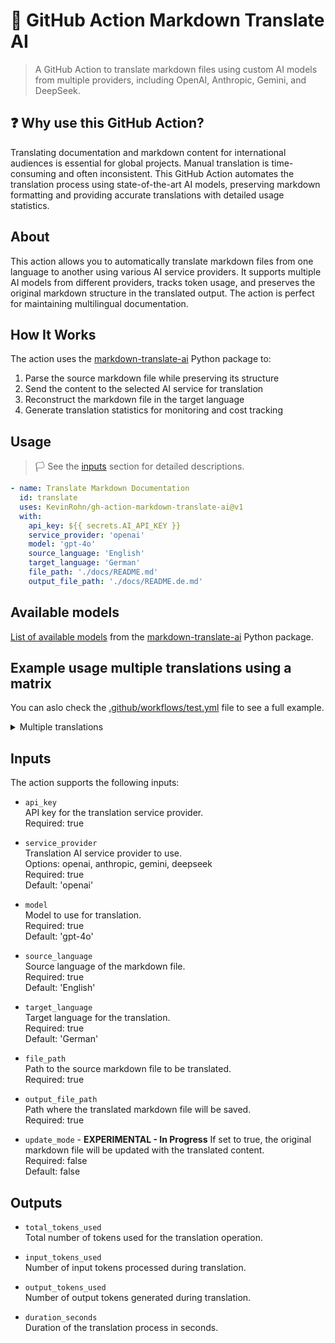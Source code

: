 # :book: GitHub Action Markdown Translate AI

> A GitHub Action to translate markdown files using custom AI models from multiple providers, including OpenAI, Anthropic, Gemini, and DeepSeek.

## :question: Why use this GitHub Action?

Translating documentation and markdown content for international audiences is essential for global projects. Manual translation is time-consuming and often inconsistent. This GitHub Action automates the translation process using state-of-the-art AI models, preserving markdown formatting and providing accurate translations with detailed usage statistics.

## About

This action allows you to automatically translate markdown files from one language to another using various AI service providers. It supports multiple AI models from different providers, tracks token usage, and preserves the original markdown structure in the translated output. The action is perfect for maintaining multilingual documentation.

## How It Works

The action uses the [markdown-translate-ai](https://github.com/KevinRohn/markdown-translate-ai) Python package to:

1. Parse the source markdown file while preserving its structure
2. Send the content to the selected AI service for translation
3. Reconstruct the markdown file in the target language
4. Generate translation statistics for monitoring and cost tracking

## Usage

>:white_flag: See the [inputs](#inputs) section for detailed descriptions.

```yaml
- name: Translate Markdown Documentation
  id: translate
  uses: KevinRohn/gh-action-markdown-translate-ai@v1
  with:
    api_key: ${{ secrets.AI_API_KEY }}
    service_provider: 'openai'
    model: 'gpt-4o'
    source_language: 'English'
    target_language: 'German'
    file_path: './docs/README.md'
    output_file_path: './docs/README.de.md'
```

## Available models

[List of available models](https://github.com/KevinRohn/markdown-translate-ai?tab=readme-ov-file#available-models) from the [markdown-translate-ai](https://github.com/KevinRohn/markdown-translate-ai) Python package.

## Example usage multiple translations using a matrix

You can aslo check the [.github/workflows/test.yml](.github/workflows/test.yml) file to see a full example.

<details>
<summary> Multiple translations </summary>

```yaml
test-translation:
    runs-on: ubuntu-latest
    strategy:
      matrix:
        model:
          - gpt-4o
          - gpt-4o-mini
          - gpt-3.5-turbo
          - gpt-4
          - gpt-4-turbo
          - claude-3.7-sonnet-latest
          - claude-3.5-sonnet
          - claude-3.5-haiku
          - gemini-1.5-flash
        include:
          - model: gpt-4o
            service-provider: openai
            target-language: 'German'
          - model: gpt-4o-mini
            service-provider: openai
            target-language: 'Italian'
          - model: gpt-3.5-turbo
            service-provider: openai
            target-language: 'French'
          - model: gpt-4
            service-provider: openai
            target-language: 'Spanish'
          - model: gpt-4-turbo
            service-provider: openai
            target-language: 'Portuguese'
          - model: claude-3.7-sonnet-latest
            service-provider: anthropic
            target-language: 'German'
          - model: claude-3.5-sonnet
            service-provider: anthropic
            target-language: 'German'
          - model: claude-3.5-haiku
            service-provider: anthropic
            target-language: 'Italian'
          - model: gemini-1.5-flash
            service-provider: gemini
            target-language: 'German'

    steps:
      - name: Checkout code
        uses: actions/checkout@v4
      
      - name: Test translation file
        id: file_info
        run: |
          echo "source_file=test/en/example.md" >> $GITHUB_OUTPUT
          echo "target_file=example.md" >> $GITHUB_OUTPUT

      - name: Select API Key based on Service provider
        run: | # shell
          case ${{ matrix.service-provider }} in
            openai)
              echo "API_KEY=${{ secrets.OPENAI_API_KEY }}" >> $GITHUB_ENV
              ;;
            anthropic)
              echo "API_KEY=${{ secrets.ANTHROPIC_API_KEY }}" >> $GITHUB_ENV
              ;;
            gemini)
              echo "API_KEY=${{ secrets.GEMINI_API_KEY }}" >> $GITHUB_ENV
              ;;
            deepseek)
              echo "API_KEY=${{ secrets.DEEPSEEK_API_KEY }}" >> $GITHUB_ENV
              ;;
          esac

      - name: Translate using ${{ matrix.model }} (${{ matrix.service-provider }})
        id: translation
        uses: ./
        with:
          api_key: ${{ env.API_KEY }}
          service_provider: ${{ matrix.service-provider }}
          model: ${{ matrix.model }}
          source_language: English
          target_language: ${{ matrix.target-language }}
          file_path: ${{ steps.file_info.outputs.source_file }}
          output_file_path: ${{ steps.file_info.outputs.target_file }}

      - name: Show Summary output
        shell: bash
        run: | # shell
          echo "## Translation summary for ${{ matrix.model }} (${{ matrix.service-provider }})" >> $GITHUB_STEP_SUMMARY
          echo "" >> $GITHUB_STEP_SUMMARY
          echo "| Metric | Value |" >> $GITHUB_STEP_SUMMARY
          echo "|--------|-------|" >> $GITHUB_STEP_SUMMARY
          echo "| Total tokens | **${{ steps.translation.outputs.total_tokens_used }}** |" >> $GITHUB_STEP_SUMMARY
          echo "| Input tokens | **${{ steps.translation.outputs.input_tokens_used }}** |" >> $GITHUB_STEP_SUMMARY
          echo "| Output tokens | **${{ steps.translation.outputs.output_tokens_used }}** |" >> $GITHUB_STEP_SUMMARY
          echo "| Duration | **${{ steps.translation.outputs.duration_seconds }}** seconds |" >> $GITHUB_STEP_SUMMARY
          
          # Display source and translated content in step summary
          echo "<details><summary>Source content</summary>" >> $GITHUB_STEP_SUMMARY
          echo "" >> $GITHUB_STEP_SUMMARY
          cat ${{ steps.file_info.outputs.source_file }} >> $GITHUB_STEP_SUMMARY
          echo "" >> $GITHUB_STEP_SUMMARY
          echo "</details>" >> $GITHUB_STEP_SUMMARY
          echo "" >> $GITHUB_STEP_SUMMARY

          echo "<details><summary>Translated content in ${{ matrix.target-language }}</summary>" >> $GITHUB_STEP_SUMMARY
          echo "" >> $GITHUB_STEP_SUMMARY
          cat ${{ steps.file_info.outputs.target_file }} >> $GITHUB_STEP_SUMMARY
          echo "" >> $GITHUB_STEP_SUMMARY
          echo "</details>" >> $GITHUB_STEP_SUMMARY
```

</details>


## Inputs

The action supports the following inputs:

- `api_key`  
  API key for the translation service provider.  
  Required: true

- `service_provider`  
  Translation AI service provider to use.  
  Options: openai, anthropic, gemini, deepseek  
  Required: true  
  Default: 'openai'

- `model`  
  Model to use for translation.  
  Required: true  
  Default: 'gpt-4o'

- `source_language`  
  Source language of the markdown file.  
  Required: true  
  Default: 'English'

- `target_language`  
  Target language for the translation.  
  Required: true  
  Default: 'German'

- `file_path`  
  Path to the source markdown file to be translated.  
  Required: true

- `output_file_path`  
  Path where the translated markdown file will be saved.  
  Required: true

- `update_mode` - **EXPERIMENTAL - In Progress**
  If set to true, the original markdown file will be updated with the translated content.  
  Required: false  
  Default: false

## Outputs

- `total_tokens_used`  
  Total number of tokens used for the translation operation.

- `input_tokens_used`  
  Number of input tokens processed during translation.

- `output_tokens_used`  
  Number of output tokens generated during translation.

- `duration_seconds`  
  Duration of the translation process in seconds.